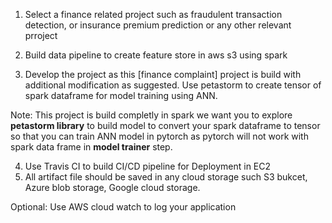 1. Select a finance related project such as fraudulent transaction detection, or insurance premium prediction or any other relevant prroject

2. Build data pipeline to create feature store in aws s3 using spark

3. Develop the project  as this [finance complaint] project is build with additional modification as suggested.
Use petastorm to create tensor of spark dataframe for model training using ANN.

Note: This project is build completly in spark we want you to explore <b>petastorm library</b> to build model to convert your spark dataframe to tensor so that you can train ANN model in pytorch as pytorch will not work with spark data frame in <b>model trainer</b> step.

4. Use Travis CI to build CI/CD pipeline for Deployment in EC2
5. All artifact file should be saved in any cloud storage such S3 bukcet, Azure blob storage, Google cloud storage.


Optional: Use AWS cloud watch to log your application